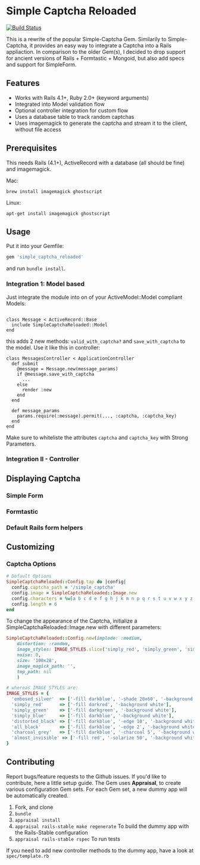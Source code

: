# Simple Captcha Reloaded

[![Build Status](https://travis-ci.org/zealot128/simple_captcha_reloaded.svg?branch=master)](https://travis-ci.org/zealot128/simple_captcha_reloaded)

This is a rewrite of the popular Simple-Captcha Gem. Similarily to Simple-Captcha, it provides an easy way to integrate a Captcha into a Rails appliaction. In comparison to the older Gem(s), I decided to drop support for ancient versions of Rails + Formtastic + Mongoid, but also add specs and support for SimpleForm.

## Features

* Works with Rails 4.1+, Ruby 2.0+ (keyword arguments)
* Integrated into Model validation flow
* Optional controller integration for custom flow
* Uses a database table to track random captchas
* Uses imagemagick to generate the captcha and stream it to the client, without file access

## Prerequisites

This needs Rails (4.1+), ActiveRecord with a database (all should be fine) and imagemagick.

Mac:

```
brew install imagemagick ghostscript
```

Linux:

```
apt-get install imagemagick ghostscript
```

## Usage

Put it into your Gemfile:

```ruby
gem 'simple_captcha_reloaded'
```

and run ``bundle install``.


### Integration 1: Model based

Just integrate the module into on of your ActiveModel::Model compliant Models:

```

class Message < ActiveRecord::Base
  include SimpleCaptchaReloaded::Model
end
```

this adds 2 new methods: ``valid_with_captcha?`` and ``save_with_captcha`` to the model. Use it like this in controller:

```
class MessagesController < ApplicationController
  def submit
    @message = Message.new(message_params)
    if @message.save_with_captcha
      ...
    else
      render :new
    end
  end

  def message_params
    params.require(:message).permit(..., :captcha, :captcha_key)
  end
end
```

Make sure to whiteliste the attributes ``captcha`` and ``captcha_key`` with Strong Parameters.


### Integration II - Controller

## Displaying Captcha

### Simple Form
### Formtastic
### Default Rails form helpers

## Customizing

### Captcha Options

```ruby
# Default Options
SimpleCaptchaReloaded::Config.tap do |config|
  config.captcha_path = '/simple_captcha'
  config.image = SimpleCaptchaReloaded::Image.new
  config.characters = %w[a b c d e f g h j k m n p q r s t u v w x y z 0 2 3 4 5 6 8 9]
  config.length = 6
end
```

To change the appearance of the Captcha, initialize a SimpleCaptchaReloaded::Image.new with different parameters:

```ruby
SimpleCaptchaReloaded::Config.new(implode: :medium,
    distortion: :random,
    image_styles: IMAGE_STYLES.slice('simply_red', 'simply_green', 'simply_blue'),
    noise: 0,
    size: '100x28',
    image_magick_path: '',
    tmp_path: nil
    )

# whereas IMAGE_STYLES are:
IMAGE_STYLES = {
  'embosed_silver'  => ['-fill darkblue', '-shade 20x60', '-background white'],
  'simply_red'      => ['-fill darkred', '-background white'],
  'simply_green'    => ['-fill darkgreen', '-background white'],
  'simply_blue'     => ['-fill darkblue', '-background white'],
  'distorted_black' => ['-fill darkblue', '-edge 10', '-background white'],
  'all_black'       => ['-fill darkblue', '-edge 2', '-background white'],
  'charcoal_grey'   => ['-fill darkblue', '-charcoal 5', '-background white'],
  'almost_invisible' => ['-fill red', '-solarize 50', '-background white']
}
```


## Contributing

Report bugs/feature requests to the Github issues.
If you'd like to contribute, here a little setup guide.
The Gem uses **Appraisal**, to create various configuration Gem sets. For each Gem set, a new dummy app will be automatically created.

1. Fork, and clone
2. ``bundle``
3. ``appraisal install``
4. ``appraisal rails-stable make regenerate`` To build the dummy app with the Rails-Stable configuration
4. ``appraisal rails-stable rspec`` To run tests

If you need to add new controller methods to the dummy app, have a look at ``spec/template.rb``

